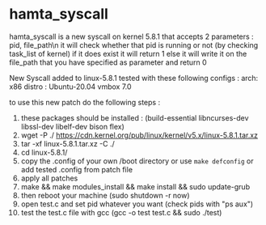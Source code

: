 # hamta_syscall

hamta_syscall is a new syscall on kernel 5.8.1 that accepts 2 parameters : pid, file_path\n
it will check whether that pid is running or not (by checking task_list of kernel) 
if it does exist it will return 1
else it will write it on the file_path that you have specified as parameter and return 0


New Syscall added to linux-5.8.1
tested with these following configs :
arch: x86
distro : Ubuntu-20.04
vmbox 7.0

to use this new patch do the following steps : 
1. these packages should be installed : (build-essential libncurses-dev libssl-dev libelf-dev bison flex)
2. wget -P ./ https://cdn.kernel.org/pub/linux/kernel/v5.x/linux-5.8.1.tar.xz
3. tar -xf linux-5.8.1.tar.xz -C ./
4. cd linux-5.8.1/
5. copy the .config of your own /boot directory or use `make defconfig` or add tested .config from patch file
6. apply all patches
7. make && make modules_install && make install && sudo update-grub 
8. then reboot your machine (sudo shutdown -r now)
9. open test.c and set pid whatever you want (check pids with "ps aux") 
10. test the test.c file with gcc (gcc -o test test.c && sudo ./test)
